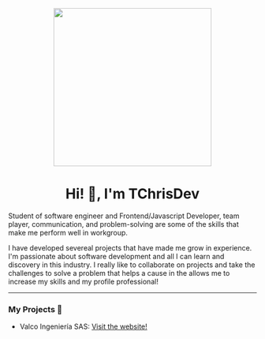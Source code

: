 <div id="container-principal" align="center">
  <img src="https://media.giphy.com/media/bGgsc5mWoryfgKBx1u/giphy.gif" width="320">
  <h1 align="center"> Hi! 👋, I'm TChrisDev</h1>
  <p align="left">Student of software engineer and Frontend/Javascript Developer, team player, communication, and problem-solving are some of the skills   that make me perform well in workgroup.</p>
  
  <p align="left">I have developed severeal projects that have made me grow in experience. I'm passionate about  software development and all I can        learn and discovery in this industry. I really like to collaborate on projects and take the challenges to solve a problem that helps a   cause in the allows me to increase my skills and my profile professional!</p>
</div>

----------------------------------------------------------
<div id="about-me">
  <h3 color="blue">My Projects 🚀</h3>
    <ul>
      <li>Valco Ingeniería SAS: <a href="https://valcoingenieriasas.com/" target="_blank">Visit the website!</a></<li>
    <ul>
 </div
